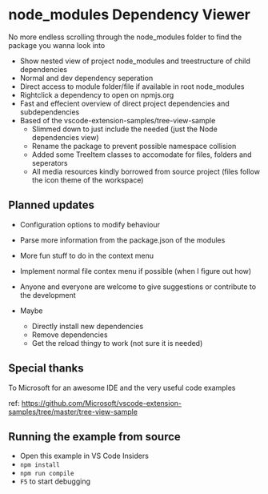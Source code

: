 # node_modules Dependency Viewer
No more endless scrolling through the node_modules folder to find the package you wanna look into

- Show nested view of project node_modules and treestructure of child dependencies
- Normal and dev dependency seperation
- Direct access to module folder/file if available in root node_modules
- Rightclick a dependency to open on npmjs.org
- Fast and effecient overview of direct project dependencies and subdependencies
- Based of the vscode-extension-samples/tree-view-sample
  - Slimmed down to just include the needed (just the Node dependencies view)
  - Rename the package to prevent possible namespace collision 
  - Added some TreeItem classes to accomodate for files, folders and seperators 
  - All media resources kindly borrowed from source project (files follow the icon theme of the workspace)

## Planned updates

- Configuration options to modify behaviour
- Parse more information from the package.json of the modules
- More fun stuff to do in the context menu
- Implement normal file contex menu if possible (when I figure out how)
- Anyone and everyone are welcome to give suggestions or contribute to the development

- Maybe
  - Directly install new dependencies
  - Remove dependencies
  - Get the reload thingy to work (not sure it is needed)

## Special thanks
To Microsoft for an awesome IDE and the very useful code examples

ref: https://github.com/Microsoft/vscode-extension-samples/tree/master/tree-view-sample

## Running the example from source

- Open this example in VS Code Insiders
- `npm install`
- `npm run compile`
- `F5` to start debugging
